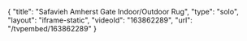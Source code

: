 {
    "title": "Safavieh Amherst Gate Indoor\/Outdoor Rug",
    "type": "solo",
    "layout": "iframe-static",
    "videoId": "163862289",
    "url": "\/tvpembed\/163862289"
}